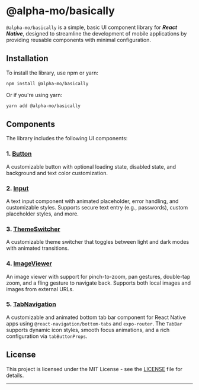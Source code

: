 # @alpha-mo/basically

`@alpha-mo/basically` is a simple, basic UI component library for ***React Native***, designed to streamline the development of mobile applications by providing reusable components with minimal configuration.

## Installation

To install the library, use npm or yarn:

```bash
npm install @alpha-mo/basically
```

Or if you're using yarn:

```bash
yarn add @alpha-mo/basically
```

## Components

The library includes the following UI components:

### 1. [Button](./src/components/Button/readme.md)

A customizable button with optional loading state, disabled state, and background and text color customization.

### 2. [Input](./src/components/Input/readme.md)

A text input component with animated placeholder, error handling, and customizable styles. Supports secure text entry (e.g., passwords), custom placeholder styles, and more.

### 3. [ThemeSwitcher](./src/components/ThemeSwitcher/readme.md)

A customizable theme switcher that toggles between light and dark modes with animated transitions.

### 4. [ImageViewer](./src/components/ImageViewer/readme.md)

An image viewer with support for pinch-to-zoom, pan gestures, double-tap zoom, and a fling gesture to navigate back. Supports both local images and images from external URLs.

### 5. [TabNavigation](./src/components/tabNavigation/readme.md)

A customizable and animated bottom tab bar component for React Native apps using `@react-navigation/bottom-tabs` and `expo-router`. The `TabBar` supports dynamic icon styles, smooth focus animations, and a rich configuration via `tabButtonProps`.

## License

This project is licensed under the MIT License - see the [LICENSE](./License) file for details.

---
